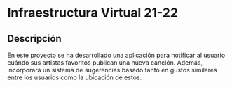# Infraestructura Virtual 21-22

## Descripción

En este proyecto se ha desarrollado una aplicación para notificar 
al usuario cuándo sus artistas favoritos publican una nueva canción.
Además, incorporará un sistema de sugerencias basado tanto en gustos similares entre los usuarios como la ubicación de estos.